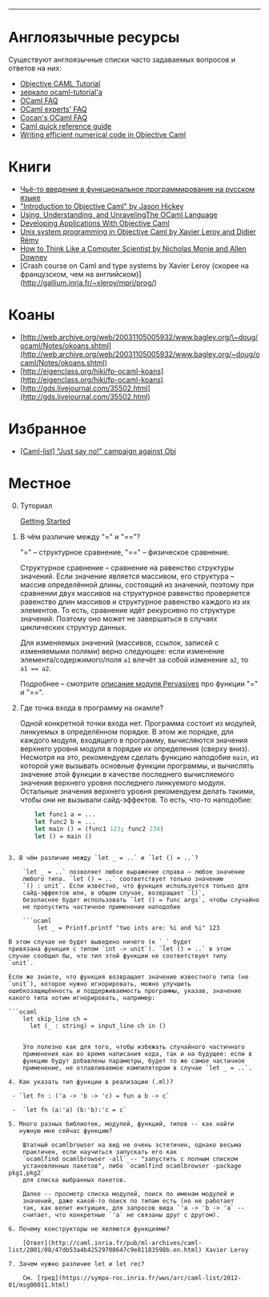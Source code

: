 * * * * *

# Англоязычные ресурсы

Существуют англоязычные списки часто задаваемых вопросов и ответов на
них:

-   [Objective CAML Tutorial](http://www.ocaml-tutorial.org/)
-   [зеркало
    ocaml-tutorial'а](http://mirror.ocamlcore.org/ocaml-tutorial.org/index.html)
-   [OCaml FAQ](http://caml.inria.fr/resources/doc/faq/index.en.html)
-   [OCaml experts'
    FAQ](http://caml.inria.fr/pub/old_caml_site/FAQ/FAQ_EXPERT-eng.html)
-   [Cocan's OCaml FAQ](http://www.cocan.org/cocan's_ocaml_faq)
-   [Caml quick reference
    guide](http://pauillac.inria.fr/cdrom_a_graver/www/caml/FAQ/qrg-eng.html)
-   [Writing efficient numerical code in Objective
    Caml](http://caml.inria.fr/pub/old_caml_site/ocaml/numerical.html)

# Книги

-   [Чьё-то введение в функциональное программирование на русском
    языке](http://gdsfh.dyndns.org/kamlo-ext/fp-lecs.pdf)
-   ["Introduction to Objective Caml" by Jason
    Hickey](http://www.cs.caltech.edu/courses/cs134/cs134b/book.pdf)
-   [Using, Understanding, and UnravelingThe OCaml
    Language](http://caml.inria.fr/pub/docs/u3-ocaml/)
-   [Developing Applications With Objective
    Caml](http://caml.inria.fr/pub/docs/oreilly-book/)
-   [Unix system programming in Objective Caml by Xavier Leroy and
    Didier Rémy](http://ocamlunix.forge.ocamlcore.org/)
-   [How to Think Like a Computer Scientist by Nicholas Monje and Allen Downey](http://thinkocaml.com/)
-   [Crash course on Caml and type systems by Xavier Leroy (скорее на французском, чем на английском)]      (http://gallium.inria.fr/~xleroy/mpri/prog/)

# Коаны

-   [http://web.archive.org/web/20031105005932/www.bagley.org/\~doug/ocaml/Notes/okoans.shtml](http://web.archive.org/web/20031105005932/www.bagley.org/~doug/ocaml/Notes/okoans.shtml)
-   [http://eigenclass.org/hiki/fp-ocaml-koans](http://eigenclass.org/hiki/fp-ocaml-koans)
-   [http://gds.livejournal.com/35502.html](http://gds.livejournal.com/35502.html)

# Избранное

-   [[Caml-list] "Just say no!" campaign against Obj](http://caml.inria.fr/pub/ml-archives/caml-list/2005/07/8c5ab2a75a3227c405b5ddbd84649e80.en.html)

# Местное

0. Туториал
    
    [Getting Started](GettingStarted.md)

1. В чём различие между "=" и "=="?

    "=" – структурное сравнение, "==" – физическое сравнение.

    Структурное сравнение – сравнение на равенство структуры значений.
    Если значение является массивом, его структура – массив определённой
    длины, состоящий из значений, поэтому при сравнении двух массивов на
    структурное равенство проверяется равенство длин массивов и
    структурное равенство каждого из их элементов. То есть, сравнение
    идёт рекурсивно по структуре значений. Поэтому оно может не
    завершаться в случаях циклических структур данных.

    Для изменяемых значений (массивов, ссылок, записей с изменяемыми
    полями) верно следующее: если изменение элемента/содержимого/поля
    `a1` влечёт за собой изменение `a2`, то `a1 == a2`.

    Подробнее – смотрите [описание модуля
    Pervasives](http://caml.inria.fr/pub/docs/manual-ocaml/libref/Pervasives.html)
    про функции "=" и "==".

2. Где точка входа в программу на окамле?

    Одной конкретной точки входа нет. Программа состоит из модулей,
    линкуемых в определённом порядке. В этом же порядке, для каждого
    модуля, входящего в программу, вычисляются значения верхнего уровня
    модуля в порядке их определения (сверху вниз).
    Несмотря на это, рекомендуем сделать функцию наподобие `main`, из
    которой уже вызывать основные функции программы, и вычислять
    значение этой функции в качестве последнего вычисляемого значения
    верхнего уровня последнего линкуемого модуля. Остальные значения
    верхнего уровня рекомендуем делать такими, чтобы они не вызывали
    сайд-эффектов. То есть, что-то наподобие:

    ```ocaml
        let func1 a = ...
        let func2 b = ...
        let main () = (func1 123; func2 234)
        let () = main ()
```

3. В чём различие между `let _ = ..` и `let () = ..`?

    `let _ = ..` позволяет любое выражение справа – любое значение
    любого типа. `let () = ..` соответствует только значению
    `() : unit`. Если известно, что функция используется только для
    сайд-эффектов или, в общем случае, возвращает `()`,
    безопаснее будет использовать `let () = func args`, чтобы случайно
    не пропустить частичное применение наподобие

    ```ocaml
        let _ = Printf.printf "two ints are: %i and %i" 123
```

    В этом случае не будет выведено ничего (к `_` будет
    привязана функция с типом `int -> unit`). `let () = ..` в этом
    случае сообщил бы, что тип этой функции не соответствует типу
    `unit`.

    Если же знаете, что функция возвращает значение известного типа (не
    `unit`), которое нужно игнорировать, можно улучшить
    ошибкозащищённость и поддерживаемость программы, указав, значение
    какого типа хотим игнорировать, например:

    ```ocaml
        let skip_line ch =
          let (_ : string) = input_line ch in ()
```

    Это полезно как для того, чтобы избежать случайного частичного
    применения как во время написания кода, так и на будущее: если в
    функцию будут добавлены параметры, будет то же самое частичное
    применение, не отлавливаемое компилятором в случае `let _ = ..`.

4. Как указать тип функции в реализации (.ml)? 

 - `let fn : ('a -> 'b -> 'c) = fun a b -> c`

 -  `let fn (a:'a) (b:'b):'c = c`

5. Много разных библиотек, модулей, функций, типов -- как найти
   нужную мне сейчас функцию?

    Штатный ocamlbrowser на вид не очень эстетичен, однако весьма
    практичен, если научиться запускать его как
    `ocamlfind ocamlbrowser -all` -- "запустить с полным списком
    установленных пакетов", либо `ocamlfind ocamlbrowser -package pkg1,pkg2`
    для списка выбранных пакетов.

    Далее -- просмотр списка модулей, поиск по именам модулей и
    значений, даже какой-то поиск по типам есть (но не работает
    так, как велит интуиция, для запросов вида `'a -> 'b -> 'a` --
    считает, что конкретные `'a` не связаны друг с другом).

6. Почему конструкторы не являются функциями?

    [Ответ](http://caml.inria.fr/pub/ml-archives/caml-list/2001/08/47db53a4b42529708647c9e81183598b.en.html) Xavier Leroy

7. Зачем нужно различие let и let rec?

    См. [тред](https://sympa-roc.inria.fr/wws/arc/caml-list/2012-01/msg00011.html)
